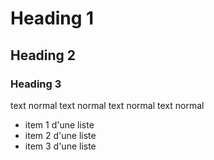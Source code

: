 # Heading 1
## Heading 2
### Heading 3
text normal
text normal
text normal
text normal

* item 1 d'une liste
* item 2 d'une liste
* item 3 d'une liste
